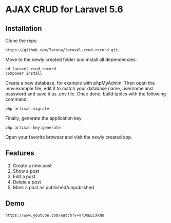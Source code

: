# AJAX CRUD for Laravel 5.6
## Installation

Clone the repo
```
https://github.com/7arona/laravel-crud-record.git
```

Move to the newly created folder and install all dependencies:
```
cd laravel-crud-record
composer install
```

Create a new database, for example with phpMyAdmin. Then open the .env.example file, edit it to match your database name, username and password and save it as .env file. Once done, build tables with the following command:
```
php artisan migrate
```
Finally, generate the application key 
```
php artisan key:generate
```

Open your favorite browser and visit the newly created app.

## Features
1. Create a new post
2. Show a post
3. Edit a post
4. Delete a post
5. Mark a post as published/unpublished

## Demo
```
https://www.youtube.com/watch?v=VrDXEECXkNU
```
